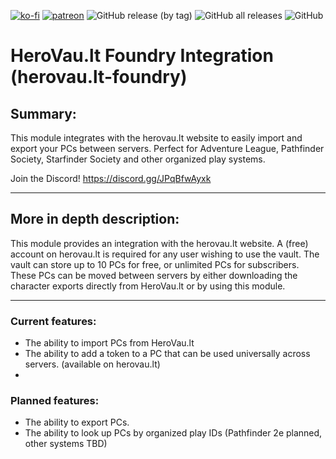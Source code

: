 [![ko-fi](https://img.shields.io/badge/-buy%20me%20a%20coffee-%23FF5E5B?style=plastic)](https://ko-fi.com/slate) [![patreon](https://img.shields.io/badge/-support%20me%20on%20patreon-%235C5C5C?style=plastic)](https://patreon.com/slatesfoundrystuff) ![GitHub release (by tag)](https://img.shields.io/github/downloads/zarmstrong/herovau.lt-foundry/herovau.lt-foundry-0.4.0/total?style=plastic) ![GitHub all releases](https://img.shields.io/github/downloads/zarmstrong/herovau.lt-foundry/total?style=plastic) ![GitHub](https://img.shields.io/github/license/zarmstrong/herovau.lt-foundry?style=plastic)

# HeroVau.lt Foundry Integration (herovau.lt-foundry)
## Summary:
This module integrates with the herovau.lt website to easily import and export your PCs between servers. Perfect for Adventure League, Pathfinder Society, Starfinder Society and other organized play systems.

Join the Discord! https://discord.gg/JPqBfwAyxk

---
## More in depth description:
This module provides an integration with the herovau.lt website.  A (free) account on herovau.lt is required for any user wishing to use the vault.  The vault can store up to 10 PCs for free, or unlimited PCs for subscribers. These PCs can be moved between servers by either downloading the character exports directly from HeroVau.lt or by using this module.

---
### Current features:
 - The ability to import PCs from HeroVau.lt
 - The ability to add a token to a PC that can be used universally across servers. (available on herovau.lt)
 - 
### Planned features:
 - The ability to export PCs.
 - The ability to look up PCs by organized play IDs (Pathfinder 2e planned, other systems TBD)
